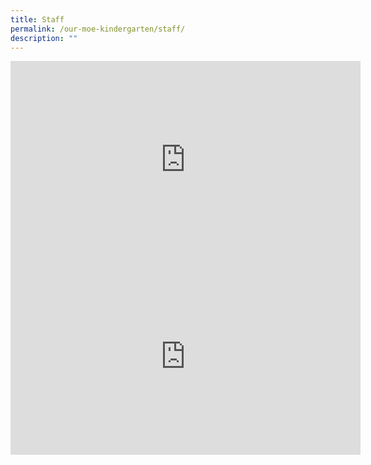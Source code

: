 ```yaml
---
title: Staff
permalink: /our-moe-kindergarten/staff/
description: ""
---
```

<iframe width="560" height="315" src="https://www.youtube.com/embed/yIIPzuRFqTA" title="Welcome to the MK@PG family! 2022" frameborder="0" allow="accelerometer; autoplay; clipboard-write; encrypted-media; gyroscope; picture-in-picture" allowfullscreen></iframe>

<iframe width="560" height="315" src="https://www.youtube.com/embed/mwX8fGY-feY" title="2023 MK@PG Teachers" frameborder="0" allow="accelerometer; autoplay; clipboard-write; encrypted-media; gyroscope; picture-in-picture; web-share" allowfullscreen></iframe>